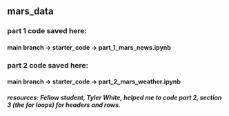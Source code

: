 ## mars_data
### **part 1 code** saved here: 
#### main branch -> starter_code -> part_1_mars_news.ipynb

### **part 2 code** saved here: 
#### main branch -> starter_code -> part_2_mars_weather.ipynb    

##### resources: Fellow student, Tyler White, helped me to code part 2, section 3 (the for loops) for headers and rows.